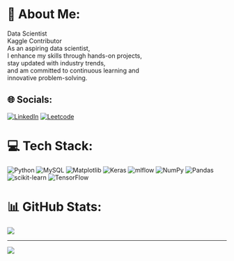 # 💫 About Me:
Data Scientist <br>Kaggle Contributor<br>As an aspiring data scientist, <br>I enhance my skills through hands-on projects,<br> stay updated with industry trends, <br>and am committed to continuous learning and <br>innovative problem-solving.


## 🌐 Socials:
[![LinkedIn](https://img.shields.io/badge/LinkedIn-%230077B5.svg?logo=linkedin&logoColor=white)](https://linkedin.com/in/https://www.linkedin.com/in/parthiban-k2005) 
[![Leetcode](https://img.shields.io/badge/LinkedIn-%230077B5.svg?logo=linkedin&logoColor=white)](https://leetcode.com/u/Parthiban-007/) 


# 💻 Tech Stack:
![Python](https://img.shields.io/badge/python-3670A0?style=for-the-badge&logo=python&logoColor=ffdd54) ![MySQL](https://img.shields.io/badge/mysql-4479A1.svg?style=for-the-badge&logo=mysql&logoColor=white) ![Matplotlib](https://img.shields.io/badge/Matplotlib-%23ffffff.svg?style=for-the-badge&logo=Matplotlib&logoColor=black) ![Keras](https://img.shields.io/badge/Keras-%23D00000.svg?style=for-the-badge&logo=Keras&logoColor=white) ![mlflow](https://img.shields.io/badge/mlflow-%23d9ead3.svg?style=for-the-badge&logo=numpy&logoColor=blue) ![NumPy](https://img.shields.io/badge/numpy-%23013243.svg?style=for-the-badge&logo=numpy&logoColor=white) ![Pandas](https://img.shields.io/badge/pandas-%23150458.svg?style=for-the-badge&logo=pandas&logoColor=white) ![scikit-learn](https://img.shields.io/badge/scikit--learn-%23F7931E.svg?style=for-the-badge&logo=scikit-learn&logoColor=white) ![TensorFlow](https://img.shields.io/badge/TensorFlow-%23FF6F00.svg?style=for-the-badge&logo=TensorFlow&logoColor=white)
# 📊 GitHub Stats:
![](https://github-readme-stats.vercel.app/api?username=PARTHIBAN-007&theme=dark&hide_border=false&include_all_commits=false&count_private=false)<br/>


---
[![](https://visitcount.itsvg.in/api?id=PARTHIBAN-007&icon=0&color=0)](https://visitcount.itsvg.in)

<!-- Proudly created with GPRM ( https://gprm.itsvg.in ) -->
